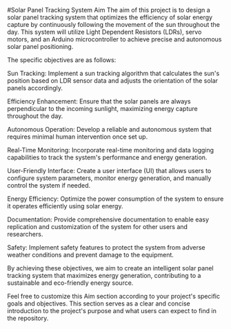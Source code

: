 #Solar Panel Tracking System
Aim
The aim of this project is to design a solar panel tracking system that optimizes the efficiency of solar energy capture by continuously following the movement of the sun throughout the day. This system will utilize Light Dependent Resistors (LDRs), servo motors, and an Arduino microcontroller to achieve precise and autonomous solar panel positioning.

The specific objectives are as follows:

Sun Tracking: Implement a sun tracking algorithm that calculates the sun's position based on LDR sensor data and adjusts the orientation of the solar panels accordingly.

Efficiency Enhancement: Ensure that the solar panels are always perpendicular to the incoming sunlight, maximizing energy capture throughout the day.

Autonomous Operation: Develop a reliable and autonomous system that requires minimal human intervention once set up.

Real-Time Monitoring: Incorporate real-time monitoring and data logging capabilities to track the system's performance and energy generation.

User-Friendly Interface: Create a user interface (UI) that allows users to configure system parameters, monitor energy generation, and manually control the system if needed.

Energy Efficiency: Optimize the power consumption of the system to ensure it operates efficiently using solar energy.

Documentation: Provide comprehensive documentation to enable easy replication and customization of the system for other users and researchers.

Safety: Implement safety features to protect the system from adverse weather conditions and prevent damage to the equipment.

By achieving these objectives, we aim to create an intelligent solar panel tracking system that maximizes energy generation, contributing to a sustainable and eco-friendly energy source.

Feel free to customize this Aim section according to your project's specific goals and objectives. This section serves as a clear and concise introduction to the project's purpose and what users can expect to find in the repository.
